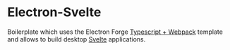 # Electron-Svelte

Boilerplate which uses the Electron Forge [Typescript + Webpack](https://www.electronforge.io/templates/typescript-+-webpack-template) template and allows to build desktop [Svelte](https://svelte.dev/) applications.
